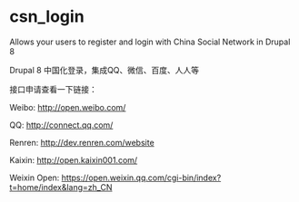 # csn_login
Allows your users to register and login with China Social Network in Drupal 8

Drupal 8 中国化登录，集成QQ、微信、百度、人人等

接口申请查看一下链接：

Weibo: http://open.weibo.com/

QQ: http://connect.qq.com/

Renren: http://dev.renren.com/website

Kaixin: http://open.kaixin001.com/

Weixin Open: https://open.weixin.qq.com/cgi-bin/index?t=home/index&lang=zh_CN

